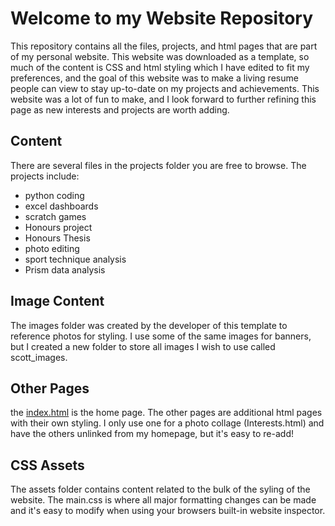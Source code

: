 # Welcome to my Website Repository #
This repository contains all the files, projects, and html pages that are part of my personal website. 
This website was downloaded as a template, so much of the content is CSS and html styling which I have edited to fit my preferences, and the goal of this website was to make a living resume people can view to stay up-to-date on my projects and achievements. This website was a lot of fun to make, and I look forward to further refining this page as new interests and projects are worth adding.

## Content ##
There are several files in the projects folder you are free to browse. 
The projects include: 
- python coding
- excel dashboards
- scratch games
- Honours project
- Honours Thesis
- photo editing
- sport technique analysis
- Prism data analysis

## Image Content ##
The images folder was created by the developer of this template to reference photos for styling. I use some of the same images for banners, but I created a new folder to store all images I wish to use called scott_images. 

## Other Pages ##
the [index.html](index.html) is the home page. The other pages are additional html pages with their own styling. I only use one for a photo collage (Interests.html) and have the others unlinked from my homepage, but it's easy to re-add!

## CSS Assets ##
The assets folder contains content related to the bulk of the syling of the website. The main.css is where all major formatting changes can be made and it's easy to modify when using your browsers built-in website inspector.

